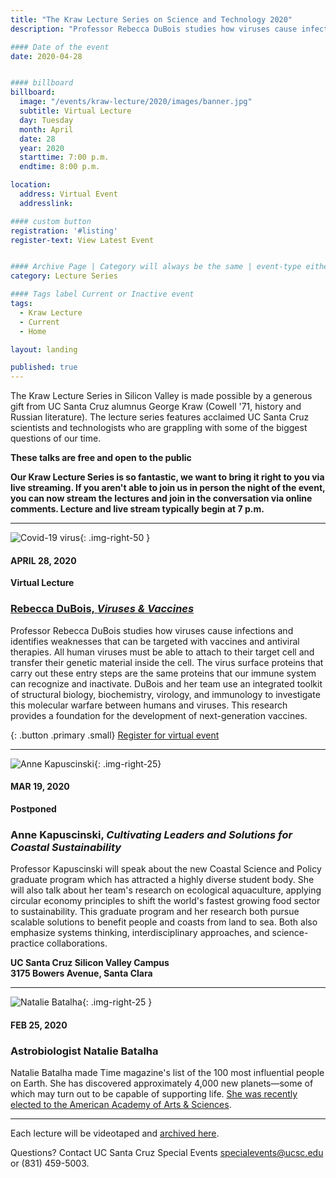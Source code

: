 ```yaml
---
title: "The Kraw Lecture Series on Science and Technology 2020"
description: "Professor Rebecca DuBois studies how viruses cause infections and identifies weaknesses that can be targeted with vaccines and antiviral therapies."

#### Date of the event
date: 2020-04-28


#### billboard
billboard:
  image: "/events/kraw-lecture/2020/images/banner.jpg"
  subtitle: Virtual Lecture
  day: Tuesday
  month: April
  date: 28
  year: 2020
  starttime: 7:00 p.m.
  endtime: 8:00 p.m.

location:
  address: Virtual Event
  addresslink: 

#### custom button
registration: '#listing'
register-text: View Latest Event


#### Archive Page | Category will always be the same | event-type either Signature Event, Notable Event, Lecture Series
category: Lecture Series

#### Tags label Current or Inactive event
tags:
  - Kraw Lecture
  - Current
  - Home

layout: landing

published: true
---
```


The Kraw Lecture Series in Silicon Valley is made possible by a generous gift from UC Santa Cruz alumnus George Kraw (Cowell '71, history and Russian literature). The lecture series features acclaimed UC Santa Cruz scientists and technologists who are grappling with some of the biggest questions of our time.

**These talks are free and open to the public**

**Our Kraw Lecture Series is so fantastic, we want to bring it right to you via live streaming. If you aren't able to join us in person the night of the event, you can now stream the lectures and join in the conversation via online comments. Lecture and live stream typically begin at 7 p.m.**
<a name="listing"></a>

---
![Covid-19 virus](/events/kraw-lecture/2020/images/covid-19.jpg){: .img-right-50 }

#### APRIL 28, 2020
**Virtual Lecture**

### [Rebecca DuBois, <em>Viruses & Vaccines</em>](https://ucsc.zoom.us/webinar/register/WN_JJ5QBJbLTQCdGyFJsPpfIA)

Professor Rebecca DuBois studies how viruses cause infections and identifies weaknesses that can be targeted with vaccines and antiviral therapies. All human viruses must be able to attach to their target cell and transfer their genetic material inside the cell. The virus surface proteins that carry out these entry steps are the same proteins that our immune system can recognize and inactivate. DuBois and her team use an integrated toolkit of structural biology, biochemistry, virology, and immunology to investigate this molecular warfare between humans and viruses. This research provides a foundation for the development of next-generation vaccines.

{: .button .primary .small}
[Register for virtual event](https://ucsc.zoom.us/webinar/register/WN_JJ5QBJbLTQCdGyFJsPpfIA)

---
![Anne Kapuscinski](/events/kraw-lecture/2020/images/anne-kapuscinski-copy.jpg){: .img-right-25}

#### MAR 19, 2020
**Postponed**

### Anne Kapuscinski, <em>Cultivating Leaders and Solutions for Coastal Sustainability</em>

Professor Kapuscinski will speak about the new Coastal Science and Policy graduate program which has attracted a highly diverse student body. She will also talk about her team's research on ecological aquaculture, applying circular economy principles to shift the world's fastest growing food sector to sustainability. This graduate program and her research both pursue scalable solutions to benefit people and coasts from land to sea. Both also emphasize systems thinking, interdisciplinary approaches, and science-practice collaborations.

**UC Santa Cruz Silicon Valley Campus<br/>
3175 Bowers Avenue, Santa Clara**

---
![Natalie Batalha](/events/kraw-lecture/2020/images/natalie.jpg){: .img-right-25 }

#### FEB 25, 2020

### Astrobiologist Natalie Batalha

Natalie Batalha made Time magazine's list of the 100 most influential people on Earth. She has discovered approximately 4,000 new planets—some of which may turn out to be capable of supporting life. [She was recently elected to the American Academy of Arts & Sciences](https://news.ucsc.edu/2019/04/batalha-aaas.html).

---

Each lecture will be videotaped and [archived here](https://www.youtube.com/playlist?list=PLRYckK179c3RY3ZxfHjc6EP1wFVH6NVsy).

Questions? Contact UC Santa Cruz Special Events [specialevents@ucsc.edu](mailto:specialevents@ucsc.edu) or (831) 459-5003.

<style>
 .button .primary {
  display: none;
  
 }
 .button a {
  text-decoration: none !important;
 }
</style>
